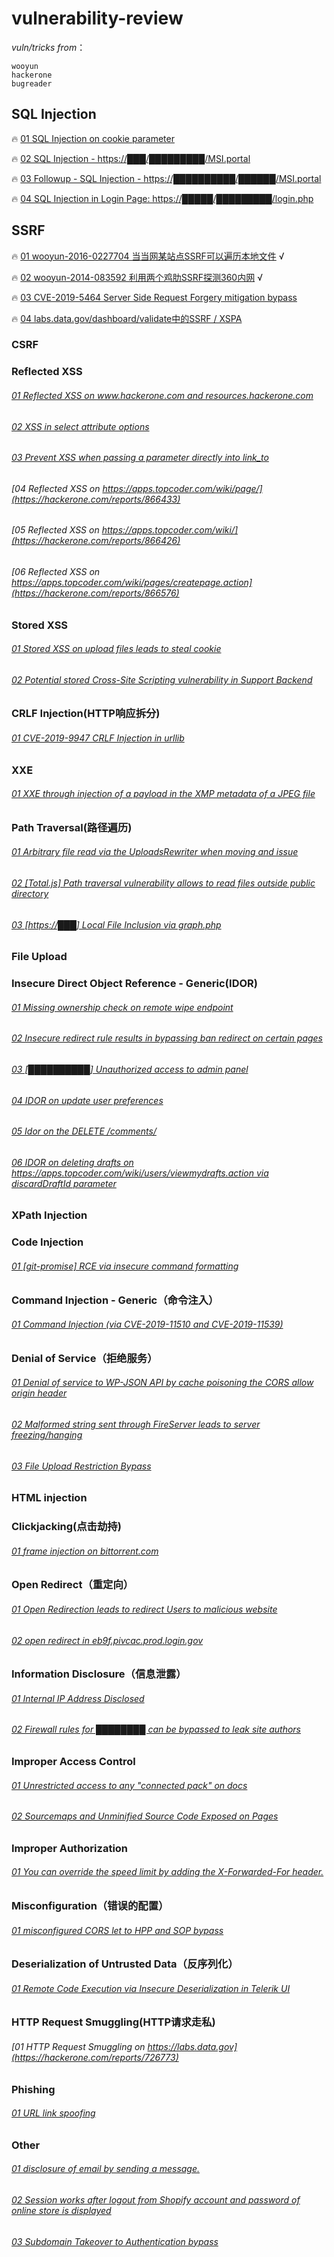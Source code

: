 # vulnerability-review


*vuln/tricks from*：
```
wooyun 
hackerone 
bugreader 
```


## SQL Injection
🔥 [01 SQL Injection on cookie parameter](https://hackerone.com/reports/761304)

🔥 [02 SQL Injection - https://███/█████████/MSI.portal](https://hackerone.com/reports/674838)

🔥 [03 Followup - SQL Injection - https://██████████/██████/MSI.portal](https://hackerone.com/reports/692326)

🔥 [04 SQL Injection in Login Page: https://█████/█████████/login.php](https://hackerone.com/reports/447742)



## SSRF
🔥 [01 wooyun-2016-0227704 当当网某站点SSRF可以遍历本地文件](https://wooyun.laolisafe.com/bug_detail.php?wybug_id=wooyun-2016-0227704) √

🔥 [02 wooyun-2014-083592 利用两个鸡肋SSRF探测360内网](https://wooyun.laolisafe.com/bug_detail.php?wybug_id=wooyun-2014-083592) √

🔥 [03 CVE-2019-5464 Server Side Request Forgery mitigation bypass](https://hackerone.com/reports/632101)

🔥 [04 labs.data.gov/dashboard/validate中的SSRF / XSPA](https://hackerone.com/reports/272095)



### CSRF

### Reflected XSS
###### [01 Reflected XSS on www.hackerone.com and resources.hackerone.com](https://hackerone.com/reports/840759)
###### [02 XSS in select attribute options](https://hackerone.com/reports/753567)
###### [03 Prevent XSS when passing a parameter directly into link_to](https://hackerone.com/reports/755354)
###### [04 Reflected XSS on https://apps.topcoder.com/wiki/page/](https://hackerone.com/reports/866433)
###### [05 Reflected XSS on https://apps.topcoder.com/wiki/](https://hackerone.com/reports/866426)
###### [06 Reflected XSS on https://apps.topcoder.com/wiki/pages/createpage.action](https://hackerone.com/reports/866576)


### Stored XSS
###### [01 Stored XSS on upload files leads to steal cookie](https://hackerone.com/reports/765679)
###### [02 Potential stored Cross-Site Scripting vulnerability in Support Backend](https://hackerone.com/reports/858894)

### CRLF Injection(HTTP响应拆分)
###### [01 CVE-2019-9947 CRLF Injection in urllib](https://hackerone.com/reports/590020)

### XXE
###### [01 XXE through injection of a payload in the XMP metadata of a JPEG file](https://hackerone.com/reports/836877)

### Path Traversal(路径遍历)
###### [01 Arbitrary file read via the UploadsRewriter when moving and issue](https://hackerone.com/reports/827052)
###### [02 [Total.js] Path traversal vulnerability allows to read files outside public directory](https://hackerone.com/reports/748765)
###### [03 [https://███] Local File Inclusion via graph.php](https://hackerone.com/reports/492767)

### File Upload 



### Insecure Direct Object Reference - Generic(IDOR)
###### [01 Missing ownership check on remote wipe endpoint](https://hackerone.com/reports/819807)
###### [02 Insecure redirect rule results in bypassing ban redirect on certain pages](https://hackerone.com/reports/703058)
###### [03 [██████████] Unauthorized access to admin panel](https://hackerone.com/reports/648222)
###### [04 IDOR on update user preferences](https://hackerone.com/reports/854290)
###### [05 Idor on the DELETE /comments/](https://hackerone.com/reports/861849)
###### [06 IDOR on deleting drafts on https://apps.topcoder.com/wiki/users/viewmydrafts.action via discardDraftId parameter](https://hackerone.com/reports/868590)

### XPath Injection


### Code Injection
###### [01 [git-promise] RCE via insecure command formatting](https://hackerone.com/reports/728047)



### Command Injection - Generic（命令注入）
###### [01 Command Injection (via CVE-2019-11510 and CVE-2019-11539)](https://hackerone.com/reports/680480)

### Denial of Service（拒绝服务）
###### [01 Denial of service to WP-JSON API by cache poisoning the CORS allow origin header](https://hackerone.com/reports/591302)
###### [02 Malformed string sent through FireServer leads to server freezing/hanging](https://hackerone.com/reports/679907)
###### [03 File Upload Restriction Bypass](https://hackerone.com/reports/259913)

### HTML injection

### Clickjacking(点击劫持)
###### [01 frame injection on bittorrent.com](https://hackerone.com/reports/846430)


### Open Redirect（重定向）
###### [01 Open Redirection leads to redirect Users to malicious website](https://hackerone.com/reports/625546)
###### [02 open redirect in eb9f.pivcac.prod.login.gov](https://hackerone.com/reports/798742)


### Information Disclosure（信息泄露）
###### [01 Internal IP Address Disclosed](https://hackerone.com/reports/707228)
###### [02 Firewall rules for ████████ can be bypassed to leak site authors](https://hackerone.com/reports/743643)


### Improper Access Control
###### [01 Unrestricted access to any "connected pack" on docs](https://hackerone.com/reports/777942)
###### [02 Sourcemaps and Unminified Source Code Exposed on Pages](https://hackerone.com/reports/845677)


### Improper Authorization
###### [01 You can override the speed limit by adding the X-Forwarded-For header.](https://hackerone.com/reports/855013)

### Misconfiguration（错误的配置）
###### [01 misconfigured CORS let to HPP and SOP bypass](https://hackerone.com/reports/867436)



### Deserialization of Untrusted Data（反序列化）
###### [01 Remote Code Execution via Insecure Deserialization in Telerik UI](https://hackerone.com/reports/838196)

### HTTP Request Smuggling(HTTP请求走私)
###### [01 HTTP Request Smuggling on https://labs.data.gov](https://hackerone.com/reports/726773)

### Phishing
###### [01 URL link spoofing](https://hackerone.com/reports/481472)


### Other
###### [01 disclosure of email by sending a message.](https://hackerone.com/reports/327200)
###### [02 Session works after logout from Shopify account and password of online store is displayed](https://hackerone.com/reports/837729)
###### [03 Subdomain Takeover to Authentication bypass](https://hackerone.com/reports/335330)
